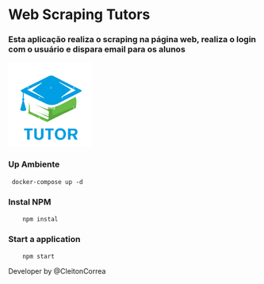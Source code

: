 # Web Scraping Tutors
### Esta aplicação realiza o scraping na página web, realiza o login com o usuário e dispara email para os alunos 

![Web Scraping](./public/images/logo-tutors.png)


### Up Ambiente

```
 docker-compose up -d
```
### Instal NPM
```
    npm instal
```
### Start a application

```
    npm start

```

Developer by @CleitonCorrea